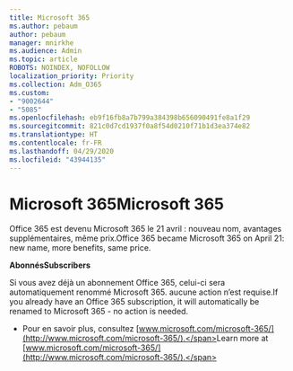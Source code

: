 ```yaml
---
title: Microsoft 365
ms.author: pebaum
author: pebaum
manager: mnirkhe
ms.audience: Admin
ms.topic: article
ROBOTS: NOINDEX, NOFOLLOW
localization_priority: Priority
ms.collection: Adm_O365
ms.custom:
- "9002644"
- "5085"
ms.openlocfilehash: eb9f16fb8a7b799a384398b656090491fe8a1f29
ms.sourcegitcommit: 821c0d7cd1937f0a8f54d0210f71b1d3ea374e82
ms.translationtype: HT
ms.contentlocale: fr-FR
ms.lasthandoff: 04/29/2020
ms.locfileid: "43944135"
---
```

# <a name="microsoft-365"></a><span data-ttu-id="ee760-102">Microsoft 365</span><span class="sxs-lookup"><span data-stu-id="ee760-102">Microsoft 365</span></span>

<span data-ttu-id="ee760-103">Office 365 est devenu Microsoft 365 le 21 avril : nouveau nom, avantages supplémentaires, même prix.</span><span class="sxs-lookup"><span data-stu-id="ee760-103">Office 365 became Microsoft 365 on April 21: new name, more benefits, same price.</span></span>

<span data-ttu-id="ee760-104">**Abonnés**</span><span class="sxs-lookup"><span data-stu-id="ee760-104">**Subscribers**</span></span>

<span data-ttu-id="ee760-105">Si vous avez déjà un abonnement Office 365, celui-ci sera automatiquement renommé Microsoft 365. aucune action n’est requise.</span><span class="sxs-lookup"><span data-stu-id="ee760-105">If you already have an Office 365 subscription, it will automatically be renamed to Microsoft 365 - no action is needed.</span></span>

- <span data-ttu-id="ee760-106">Pour en savoir plus, consultez [www.microsoft.com/microsoft-365/](http://www.microsoft.com/microsoft-365/).</span><span class="sxs-lookup"><span data-stu-id="ee760-106">Learn more at [www.microsoft.com/microsoft-365/](http://www.microsoft.com/microsoft-365/).</span></span>
